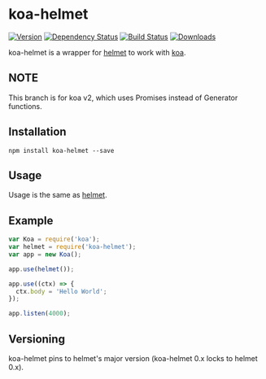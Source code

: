 koa-helmet
==========

[![Version](https://img.shields.io/npm/v/koa-helmet.svg?style=flat-square)](https://www.npmjs.com/package/koa-helmet)
[![Dependency Status](https://img.shields.io/david/venables/koa-helmet.svg?style=flat-square)](https://david-dm.org/venables/koa-helmet)
[![Build Status](https://img.shields.io/travis/venables/koa-helmet/koa-2.svg?style=flat-square)](https://travis-ci.org/venables/koa-helmet)
[![Downloads](https://img.shields.io/npm/dm/koa-helmet.svg?style=flat-square)](https://www.npmjs.com/package/koa-helmet)

koa-helmet is a wrapper for [helmet](https://github.com/helmetjs/helmet) to work with [koa](https://github.com/koajs/koa).

NOTE
----

This branch is for koa v2, which uses Promises instead of Generator functions.


Installation
------------

```
npm install koa-helmet --save
```

Usage
-----

Usage is the same as [helmet](https://github.com/helmetjs/helmet).


Example
-------

```js
var Koa = require('koa');
var helmet = require('koa-helmet');
var app = new Koa();

app.use(helmet());

app.use((ctx) => {
  ctx.body = 'Hello World';
});

app.listen(4000);
```

Versioning
----------

koa-helmet pins to helmet's major version (koa-helmet 0.x locks to helmet 0.x).
